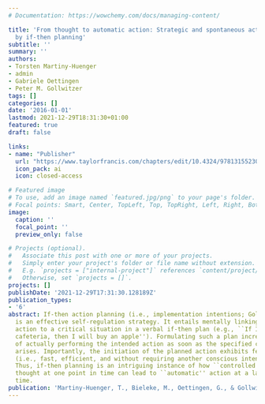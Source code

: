 ```yaml
---
# Documentation: https://wowchemy.com/docs/managing-content/

title: 'From thought to automatic action: Strategic and spontaneous action control
  by if-then planning'
subtitle: ''
summary: ''
authors:
- Torsten Martiny-Huenger
- admin
- Gabriele Oettingen
- Peter M. Gollwitzer
tags: []
categories: []
date: '2016-01-01'
lastmod: 2021-12-29T18:31:30+01:00
featured: true
draft: false

links:
- name: "Publisher"
  url: "https://www.taylorfrancis.com/chapters/edit/10.4324/9781315523095-12/thought-automatic-action-strategic-spontaneous-action-control-planning-torsten-martiny-huenger-maik-bieleke-gabriele-oettingen-peter-gollwitzer"
  icon_pack: ai
  icon: closed-access

# Featured image
# To use, add an image named `featured.jpg/png` to your page's folder.
# Focal points: Smart, Center, TopLeft, Top, TopRight, Left, Right, BottomLeft, Bottom, BottomRight.
image:
  caption: ''
  focal_point: ''
  preview_only: false

# Projects (optional).
#   Associate this post with one or more of your projects.
#   Simply enter your project's folder or file name without extension.
#   E.g. `projects = ["internal-project"]` references `content/project/deep-learning/index.md`.
#   Otherwise, set `projects = []`.
projects: []
publishDate: '2021-12-29T17:31:30.128189Z'
publication_types:
- '6'
abstract: If-then action planning (i.e., implementation intentions; Gollwitzer, 1999)
  is an effective self-regulation strategy. It entails mentally linking an intended
  action to a critical situation in a verbal if-then plan (e.g., ``If I enter the
  cafeteria, then I will buy an apple''). Formulating such a plan increases the likelihood
  of actually performing the intended action as soon as the specified critical situation
  arises. Importantly, the initiation of the planned action exhibits features of automaticity
  (i.e., fast, efficient, and without requiring another conscious intent; Bargh, 1994).
  Thus, if-then planning is an intriguing instance of how ``controlled'' conscious
  thought at one point in time can lead to ``automatic'' action at a later point in
  time.
publication: 'Martiny-Huenger, T., Bieleke, M., Oettingen, G., & Gollwitzer, P. M. (2016). From thought to automatic action: Strategic and spontaneous action control by if-then planning. In R. Deutsch, B. Gawronski, & W. Hofmann (Eds.), *Reflective and impulsive determinants of human behavior* (pp. 69–84). Routledge.'
---
```

